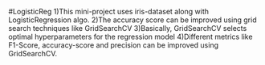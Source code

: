 #LogisticReg
1)This mini-project uses iris-dataset along with LogisticRegression algo.
2)The accuracy score can be improved using grid search techniques like GridSearchCV
3)Basically, GridSearchCV selects optimal hyperparameters for the regression model
4)Different metrics like F1-Score, accuracy-score and precision can be improved using GridSearchCV.
